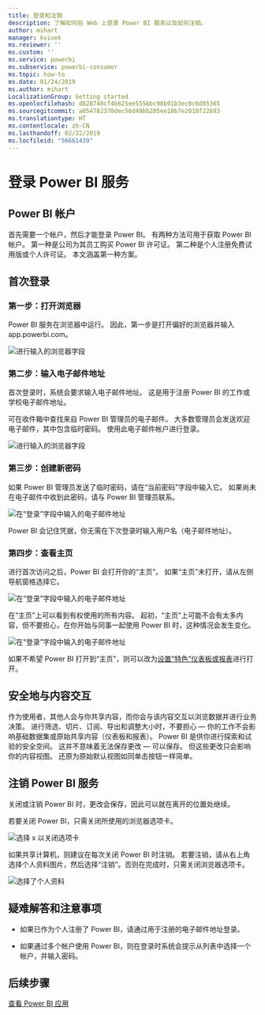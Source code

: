 ```yaml
---
title: 登录和注销
description: 了解如何在 Web 上登录 Power BI 服务以及如何注销。
author: mihart
manager: kvivek
ms.reviewer: ''
ms.custom: ''
ms.service: powerbi
ms.subservice: powerbi-consumer
ms.topic: how-to
ms.date: 01/24/2019
ms.author: mihart
LocalizationGroup: Getting started
ms.openlocfilehash: d828748cf4b625ee555bbc98b91b3ec0c6d85365
ms.sourcegitcommit: a054782370dec56d49bb205ee10b7e2018f22693
ms.translationtype: HT
ms.contentlocale: zh-CN
ms.lasthandoff: 02/22/2019
ms.locfileid: "56661439"
---
```

# <a name="sign-in-to-power-bi-service"></a>登录 Power BI 服务

## <a name="power-bi-accounts"></a>Power BI 帐户
首先需要一个帐户，然后才能登录 Power BI。 有两种方法可用于获取 Power BI 帐户。 第一种是公司为其员工购买 Power BI 许可证。 第二种是个人注册免费试用版或个人许可证。 本文涵盖第一种方案。

## <a name="sign-in-for-the-first-time"></a>首次登录

### <a name="step-one-open-a-browser"></a>第一步：打开浏览器
Power BI 服务在浏览器中运行。  因此，第一步是打开偏好的浏览器并输入 app.powerbi.com。

![进行输入的浏览器字段](media/end-user-sign-in/power-bi-sign-in.png)

### <a name="step-two-type-your-email-address"></a>第二步：输入电子邮件地址
首次登录时，系统会要求输入电子邮件地址。  这是用于注册 Power BI 的工作或学校电子邮件地址。  

可在收件箱中查找来自 Power BI 管理员的电子邮件。 大多数管理员会发送欢迎电子邮件，其中包含临时密码。 使用此电子邮件帐户进行登录。 

![进行输入的浏览器字段](media/end-user-sign-in/power-bi-email2.png)


 
### <a name="step-three-create-a-new-password"></a>第三步：创建新密码
如果 Power BI 管理员发送了临时密码，请在“当前密码”字段中输入它。 如果尚未在电子邮件中收到此密码，请与 Power BI 管理员联系。

![在“登录”字段中输入的电子邮件地址](media/end-user-sign-in/power-bi-login2.png)

Power BI 会记住凭据，你无需在下次登录时输入用户名（电子邮件地址）。 

### <a name="step-four-review-your-home-page"></a>第四步：查看主页
进行首次访问之后，Power BI 会打开你的“主页”。 如果“主页”未打开，请从左侧导航窗格选择它。 

![在“登录”字段中输入的电子邮件地址](media/end-user-sign-in/power-bi-home-select.png)

在“主页”上可以看到有权使用的所有内容。 起初，“主页”上可能不会有太多内容，但不要担心，在你开始与同事一起使用 Power BI 时，这种情况会发生变化。 

![在“登录”字段中输入的电子邮件地址](media/end-user-sign-in/power-bi-home2.png)

如果不希望 Power BI 打开到“主页”，则可以改为[设置“特色”仪表板或报表](end-user-featured.md)进行打开。 

## <a name="safely-interact-with-content"></a>安全地与内容交互
作为使用者，其他人会与你共享内容，而你会与该内容交互以浏览数据并进行业务决策。  进行筛选、切片、订阅、导出和调整大小时，不要担心 — 你的工作不会影响基础数据集或原始共享内容（仪表板和报表）。 Power BI 是供你进行探索和试验的安全空间。 这并不意味着无法保存更改 — 可以保存。 但这些更改只会影响你的内容视图。 还原为原始默认视图如同单击按钮一样简单。

## <a name="sign-out-of-power-bi-service"></a>注销 Power BI 服务
关闭或注销 Power BI 时，更改会保存，因此可以就在离开的位置处继续。

若要关闭 Power BI，只需关闭所使用的浏览器选项卡。 

![选择 x 以关闭选项卡](media/end-user-sign-in/power-bi-close.png) 

如果共享计算机，则建议在每次关闭 Power BI 时注销。  若要注销，请从右上角选择个人资料图片，然后选择“注销”。否则在完成时，只需关闭浏览器选项卡。

![选择了个人资料](media/end-user-sign-in/power-bi-sign-out.png) 

## <a name="troubleshooting-and-considerations"></a>疑难解答和注意事项
- 如果已作为个人注册了 Power BI，请通过用于注册的电子邮件地址登录。

- 如果通过多个帐户使用 Power BI，则在登录时系统会提示从列表中选择一个帐户，并输入密码。 

## <a name="next-steps"></a>后续步骤
[查看 Power BI 应用](end-user-app-view.md)
